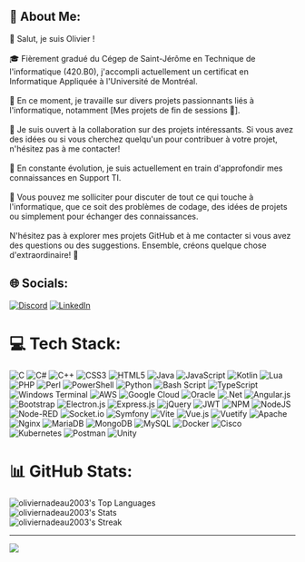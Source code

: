 ## 💫 About Me:
👋 Salut, je suis Olivier !<br><br>🎓 Fièrement gradué du Cégep de Saint-Jérôme en Technique de l'informatique (420.B0), j'accompli actuellement un certificat en Informatique Appliquée à l'Université de Montréal.<br><br>🔭 En ce moment, je travaille sur divers projets passionnants liés à l'informatique, notamment [Mes projets de fin de sessions 🤯].<br><br>👯 Je suis ouvert à la collaboration sur des projets intéressants. Si vous avez des idées ou si vous cherchez quelqu'un pour contribuer à votre projet, n'hésitez pas à me contacter!<br><br>🌱 En constante évolution, je suis actuellement en train d'approfondir mes connaissances en Support TI.<br><br>💬 Vous pouvez me solliciter pour discuter de tout ce qui touche à l'informatique, que ce soit des problèmes de codage, des idées de projets ou simplement pour échanger des connaissances.<br><br>N'hésitez pas à explorer mes projets GitHub et à me contacter si vous avez des questions ou des suggestions. Ensemble, créons quelque chose d'extraordinaire! 🚀

## 🌐 Socials:
[![Discord](https://img.shields.io/badge/Discord-%237289DA.svg?logo=discord&logoColor=white)](https://discord.gg/mr.skyzz) [![LinkedIn](https://img.shields.io/badge/LinkedIn-%230077B5.svg?logo=linkedin&logoColor=white)](https://www.linkedin.com/in/olivier-nadeau-640154311/) 

# 💻 Tech Stack:
![C](https://img.shields.io/badge/c-%2300599C.svg?style=flat&logo=c&logoColor=white) ![C#](https://img.shields.io/badge/c%23-%23239120.svg?style=flat&logo=csharp&logoColor=white) ![C++](https://img.shields.io/badge/c++-%2300599C.svg?style=flat&logo=c%2B%2B&logoColor=white) ![CSS3](https://img.shields.io/badge/css3-%231572B6.svg?style=flat&logo=css3&logoColor=white) ![HTML5](https://img.shields.io/badge/html5-%23E34F26.svg?style=flat&logo=html5&logoColor=white) ![Java](https://img.shields.io/badge/java-%23ED8B00.svg?style=flat&logo=openjdk&logoColor=white) ![JavaScript](https://img.shields.io/badge/javascript-%23323330.svg?style=flat&logo=javascript&logoColor=%23F7DF1E) ![Kotlin](https://img.shields.io/badge/kotlin-%237F52FF.svg?style=flat&logo=kotlin&logoColor=white) ![Lua](https://img.shields.io/badge/lua-%232C2D72.svg?style=flat&logo=lua&logoColor=white) ![PHP](https://img.shields.io/badge/php-%23777BB4.svg?style=flat&logo=php&logoColor=white) ![Perl](https://img.shields.io/badge/perl-%2339457E.svg?style=flat&logo=perl&logoColor=white) ![PowerShell](https://img.shields.io/badge/PowerShell-%235391FE.svg?style=flat&logo=powershell&logoColor=white) ![Python](https://img.shields.io/badge/python-3670A0?style=flat&logo=python&logoColor=ffdd54) ![Bash Script](https://img.shields.io/badge/bash_script-%23121011.svg?style=flat&logo=gnu-bash&logoColor=white) ![TypeScript](https://img.shields.io/badge/typescript-%23007ACC.svg?style=flat&logo=typescript&logoColor=white) ![Windows Terminal](https://img.shields.io/badge/Windows%20Terminal-%234D4D4D.svg?style=flat&logo=windows-terminal&logoColor=white) ![AWS](https://img.shields.io/badge/AWS-%23FF9900.svg?style=flat&logo=amazon-aws&logoColor=white) ![Google Cloud](https://img.shields.io/badge/GoogleCloud-%234285F4.svg?style=flat&logo=google-cloud&logoColor=white) ![Oracle](https://img.shields.io/badge/Oracle-F80000?style=flat&logo=oracle&logoColor=white) ![.Net](https://img.shields.io/badge/.NET-5C2D91?style=flat&logo=.net&logoColor=white) ![Angular.js](https://img.shields.io/badge/angular.js-%23E23237.svg?style=flat&logo=angularjs&logoColor=white) ![Bootstrap](https://img.shields.io/badge/bootstrap-%238511FA.svg?style=flat&logo=bootstrap&logoColor=white) ![Electron.js](https://img.shields.io/badge/Electron-191970?style=flat&logo=Electron&logoColor=white) ![Express.js](https://img.shields.io/badge/express.js-%23404d59.svg?style=flat&logo=express&logoColor=%2361DAFB) ![jQuery](https://img.shields.io/badge/jquery-%230769AD.svg?style=flat&logo=jquery&logoColor=white) ![JWT](https://img.shields.io/badge/JWT-black?style=flat&logo=JSON%20web%20tokens) ![NPM](https://img.shields.io/badge/NPM-%23CB3837.svg?style=flat&logo=npm&logoColor=white) ![NodeJS](https://img.shields.io/badge/node.js-6DA55F?style=flat&logo=node.js&logoColor=white) ![Node-RED](https://img.shields.io/badge/Node--RED-%238F0000.svg?style=flat&logo=node-red&logoColor=white) ![Socket.io](https://img.shields.io/badge/Socket.io-black?style=flat&logo=socket.io&badgeColor=010101) ![Symfony](https://img.shields.io/badge/symfony-%23000000.svg?style=flat&logo=symfony&logoColor=white) ![Vite](https://img.shields.io/badge/vite-%23646CFF.svg?style=flat&logo=vite&logoColor=white) ![Vue.js](https://img.shields.io/badge/vue.js-%2335495e.svg?style=flat&logo=vuedotjs&logoColor=%234FC08D) ![Vuetify](https://img.shields.io/badge/Vuetify-1867C0?style=flat&logo=vuetify&logoColor=AEDDFF) ![Apache](https://img.shields.io/badge/apache-%23D42029.svg?style=flat&logo=apache&logoColor=white) ![Nginx](https://img.shields.io/badge/nginx-%23009639.svg?style=flat&logo=nginx&logoColor=white) ![MariaDB](https://img.shields.io/badge/MariaDB-003545?style=flat&logo=mariadb&logoColor=white) ![MongoDB](https://img.shields.io/badge/MongoDB-%234ea94b.svg?style=flat&logo=mongodb&logoColor=white) ![MySQL](https://img.shields.io/badge/mysql-4479A1.svg?style=flat&logo=mysql&logoColor=white) ![Docker](https://img.shields.io/badge/docker-%230db7ed.svg?style=flat&logo=docker&logoColor=white) ![Cisco](https://img.shields.io/badge/cisco-%23049fd9.svg?style=flat&logo=cisco&logoColor=black) ![Kubernetes](https://img.shields.io/badge/kubernetes-%23326ce5.svg?style=flat&logo=kubernetes&logoColor=white) ![Postman](https://img.shields.io/badge/Postman-FF6C37?style=flat&logo=postman&logoColor=white) ![Unity](https://img.shields.io/badge/unity-%23000000.svg?style=flat&logo=unity&logoColor=white)
# 📊 GitHub Stats:
![oliviernadeau2003's Top Languages](https://github-readme-stats.vercel.app/api/top-langs/?username=oliviernadeau2003&theme=dark&show_icons=true&hide_border=false&layout=compact)<br/>
![oliviernadeau2003's Stats](https://github-readme-stats.vercel.app/api?username=oliviernadeau2003&theme=dark&show_icons=true&hide_border=false&count_private=true)<br/>
![oliviernadeau2003's Streak](https://github-readme-streak-stats.herokuapp.com/?user=oliviernadeau2003&theme=dark&hide_border=false)<br/>

---
[![](https://visitcount.itsvg.in/api?id=oliviernadeau2003&icon=0&color=0)](https://visitcount.itsvg.in)

<!-- Proudly created with GPRM ( https://gprm.itsvg.in ) -->
